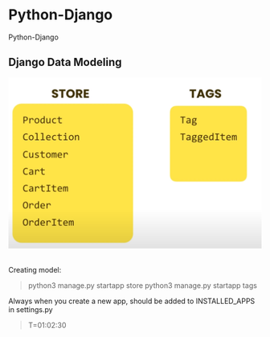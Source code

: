 # Python-Django
Python-Django

## Django Data Modeling

![data_model](02-storefront/static/img/2.png)
<br><br>

Creating model:

> python3 manage.py startapp store
> python3 manage.py startapp tags

Always when you create a new app, should be added to INSTALLED_APPS in settings.py

> T=01:02:30